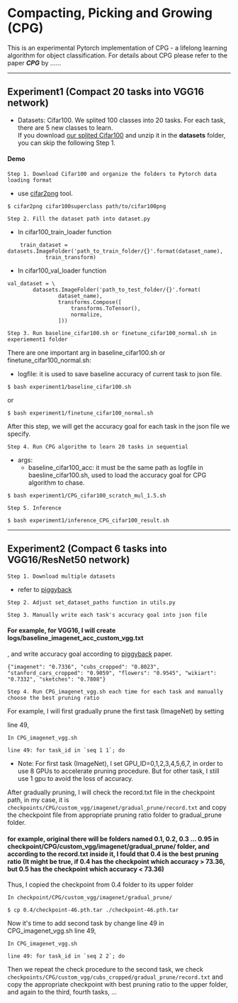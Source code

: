 # Compacting, Picking and Growing (CPG)

This is an experimental Pytorch implementation of CPG - a lifelong learning algorithm for object classification. For details about CPG please refer to the paper ***CPG*** by ......

---

## Experiment1 (Compact 20 tasks into VGG16 network)
- Datasets: Cifar100. We splited 100 classes into 20 tasks. For each task, there are 5 new classes to learn.  
            If you download [our splited Cifar100](https://drive.google.com/open?id=1AAn50an0pro2xyWGIABPtKmv_GKmoXQX) and unzip it in the **datasets** folder, you can skip the following Step 1.
#### Demo

`Step 1. Download Cifar100 and organize the folders to Pytorch data loading format`

- use [cifar2png](https://github.com/knjcode/cifar2png) tool.
```
$ cifar2png cifar100superclass path/to/cifar100png
```
  
`Step 2. Fill the dataset path into dataset.py`


- In cifar100_train_loader function
```
    train_dataset = datasets.ImageFolder('path_to_train_folder/{}'.format(dataset_name),
            train_transform)
```
- In cifar100_val_loader function 
```
val_dataset = \
        datasets.ImageFolder('path_to_test_folder/{}'.format(
                dataset_name),
                transforms.Compose([
                    transforms.ToTensor(),
                    normalize,
                ]))
```

`Step 3. Run baseline_cifar100.sh or finetune_cifar100_normal.sh in experiement1 folder`
 
There are one important arg in baseline_cifar100.sh or finetune_cifar100_normal.sh:
- logfile: it is used to save baseline accuracy of current task to json file.

```
$ bash experiment1/baseline_cifar100.sh
```
or
```
$ bash experiment1/finetune_cifar100_normal.sh
```

After this step, we will get the accuracy goal for each task in the json file we specify.

`Step 4. Run CPG algorithm to learn 20 tasks in sequential`
- args:
  - baseline_cifar100_acc: it must be the same path as logfile in baesline_cifar100.sh, used to                          load the accuracy goal for CPG algorithm to chase. 
```
$ bash experiment1/CPG_cifar100_scratch_mul_1.5.sh
```

`Step 5. Inference`
```
$ bash experiment1/inference_CPG_cifar100_result.sh
```

---

## Experiment2 (Compact 6 tasks into VGG16/ResNet50 network)

`Step 1. Download multiple datasets`

- refer to [piggyback](https://github.com/arunmallya/piggyback)

`Step 2. Adjust set_dataset_paths function in utils.py`

`Step 3. Manually write each task's accuracy goal into json file`

#### For example, for VGG16, I will create logs/baseline_imagenet_acc_custom_vgg.txt
, and write accuracy goal according to [piggyback](https://arxiv.org/pdf/1801.06519.pdf) paper. 
```
{"imagenet": "0.7336", "cubs_cropped": "0.8023", "stanford_cars_cropped": "0.9059", "flowers": "0.9545", "wikiart": "0.7332", "sketches": "0.7808"}
```

`Step 4. Run CPG_imagenet_vgg.sh each time for each task and manually choose the best pruning ratio`

For example, I will first gradually prune the first task (ImageNet) by setting 

line 49,
```
In CPG_imagenet_vgg.sh

line 49: for task_id in `seq 1 1`; do
```

- Note: For first task (ImageNet), I set GPU_ID=0,1,2,3,4,5,6,7, in order to use 8 GPUs to accelerate pruning procedure. But for other task, I still use 1 gpu to avoid the loss of accuracy.

After gradually pruning, I will check the record.txt file in the checkpoint path,
in my case, it is ```checkpoints/CPG/custom_vgg/imagenet/gradual_prune/record.txt```
and copy the checkpoint file from appropriate pruning ratio folder to gradual_prune folder.

#### for example, original there will be folders named 0.1, 0.2, 0.3 ... 0.95 in checkpoint/CPG/custom_vgg/imagenet/gradual_prune/ folder, and according to the record.txt inside it, I fould that 0.4 is the best pruning ratio (It might be true, if 0.4 has the checkpoint which accuracy > 73.36, but 0.5 has the checkpoint which accuracy < 73.36)

Thus, I copied the checkpoint from 0.4 folder to its upper folder
```
In checkpoint/CPG/custom_vgg/imagenet/gradual_prune/

$ cp 0.4/checkpoint-46.pth.tar ./checkpoint-46.pth.tar
```

Now it's time to add second task by change line 49 in CPG_imagenet_vgg.sh
line 49,
```
In CPG_imagenet_vgg.sh

line 49: for task_id in `seq 2 2`; do
```
Then we repeat the check procedure to the second task, we check ```checkpoints/CPG/custom_vgg/cubs_cropped/gradual_prune/record.txt``` and copy the appropriate checkpoint with best pruning ratio to the upper folder, and again to the third, fourth tasks, ...


